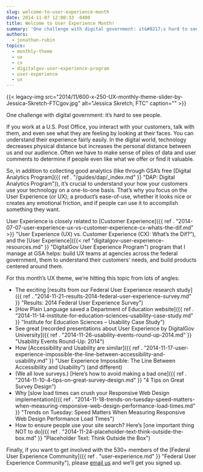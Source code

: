 ```yaml
---
slug: welcome-to-user-experience-month
date: 2014-11-07 12:00:33 -0400
title: Welcome to User Experience Month!
summary: 'One challenge with digital government: it&#8217;s hard to see people. If you work at a U.S. Post Office, you interact with your customers, talk with them, and even see what they are feeling by looking at their faces. You can understand their experience fairly easily. In the digital world, technology decreases physical distance but increases'
authors:
  - jonathan-rubin
topics:
  - monthly-theme
  - ux
  - cx
  - digitalgov-user-experience-program
  - user-experience
  - ux
---
```


{{< legacy-img src="2014/11/600-x-250-UX-monthly-theme-slider-by-Jessica-Skretch-FTCgov.jpg" alt="Jessica Skretch, FTC" caption="" >}}

One challenge with digital government: it&#8217;s hard to see people.

If you work at a U.S. Post Office, you interact with your customers, talk with them, and even see what they are feeling by looking at their faces. You can understand their experience fairly easily. In the digital world, technology decreases physical distance but increases the personal distance between us and our audience. Often we have to make sense of piles of data and user comments to determine if people even like what we offer or find it valuable.

So, in addition to collecting good analytics (like through GSA’s free [Digital Analytics Program]({{ ref . "/guides/dap/_index.md" }} "DAP: Digital Analytics Program")), it&#8217;s crucial to understand your how your customers use your technology on a one-to-one basis. That’s why you focus on the User Experience (or UX); a product&#8217;s ease-of-use, whether it looks nice or creates any emotional friction, and if people can use it to accomplish something they want.

User Experience is closely related to [Customer Experience]({{ ref . "2014-07-07-user-experience-ux-vs-customer-experience-cx-whats-the-dif.md" >}} "User Experience (UX) vs. Customer Experience (CX): What’s the Dif?"), and the [User Experience]({{< ref "digitalgov-user-experience-resources.md" }} "DigitalGov User Experience Program") program that I manage at GSA helps: build UX teams at agencies across the federal government, them to understand their customers&#8217; needs, and build products centered around them.

For this month&#8217;s UX theme, we&#8217;re hitting this topic from lots of angles:

  * The exciting [results from our Federal User Experience research study]({{ ref . "2014-11-21-results-2014-federal-user-experience-survey.md" }} "Results: 2014 Federal User Experience Survey")
  * [How Plain Language saved a Department of Education website]({{ ref . "2014-11-14-institute-for-education-sciences-usability-case-study.md" }} "Institute for Education Sciences – Usability Case Study")
  * See great [recorded presentations about User Experience by DigitalGov University]({{ ref . "2014-11-26-usability-events-round-up-2014.md" }} "Usability Events Round-Up: 2014")
  * How [Accessibility and Usability are similar]({{ ref . "2014-11-17-user-experience-impossible-the-line-between-accessibility-and-usability.md" }} "User Experience Impossible: The Line Between Accessibility and Usability") (and different)
  * (We all love surveys.) [Here’s how to avoid making a bad one]({{ ref . "2014-11-10-4-tips-on-great-survey-design.md" }} "4 Tips on Great Survey Design")
  * Why [slow load times can crush your Responsive Web Design implementation]({{ ref . "2014-11-18-trends-on-tuesday-speed-matters-when-measuring-responsive-web-design-performance-load-times.md" }} "Trends on Tuesday: Speed Matters When Measuring Responsive Web Design Performance Load Times")
  * How to ensure people use your site search? Here’s [one important thing NOT to do]({{ ref . "2014-11-24-placeholder-text-think-outside-the-box.md" }} "Placeholder Text: Think Outside the Box")

Finally, if you want to get involved with the 530+ members of the [Federal User Experience Community]({{ ref . "user-experience.md" }} "Federal User Experience Community"), please [email us](mailto:UXgov@gsa.gov) and we&#8217;ll get you signed up.
